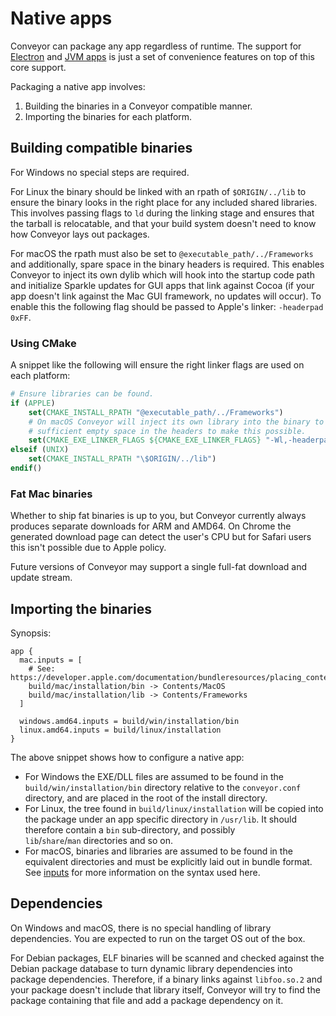 # Native apps

Conveyor can package any app regardless of runtime. The support for [Electron](electron.md) and [JVM apps](jvm.md) is just a set of convenience features on top of this core support.

Packaging a native app involves:

1. Building the binaries in a Conveyor compatible manner.
2. Importing the binaries for each platform.

## Building compatible binaries

For Windows no special steps are required.

For Linux the binary should be linked with an rpath of `$ORIGIN/../lib` to ensure the binary looks in the right place for any included shared libraries. This involves passing flags to `ld` during the linking stage and ensures that the tarball is relocatable, and that your build system doesn't need to know how Conveyor lays out packages.

For macOS the rpath must also be set to `@executable_path/../Frameworks` and additionally, spare space in the binary headers is required. This enables Conveyor to inject its own dylib which will hook into the startup code path and initialize Sparkle updates for GUI apps that link against Cocoa (if your app doesn't link against the Mac GUI framework, no updates will occur). To enable this the following flag should be passed to Apple's linker: `-headerpad 0xFF`.

### Using CMake

A snippet like the following will ensure the right linker flags are used on each platform:

```cmake
# Ensure libraries can be found.
if (APPLE)
    set(CMAKE_INSTALL_RPATH "@executable_path/../Frameworks")
    # On macOS Conveyor will inject its own library into the binary to initialize the update system. Ensure there is
    # sufficient empty space in the headers to make this possible.
    set(CMAKE_EXE_LINKER_FLAGS ${CMAKE_EXE_LINKER_FLAGS} "-Wl,-headerpad,0xFF")
elseif (UNIX)
    set(CMAKE_INSTALL_RPATH "\$ORIGIN/../lib")
endif()
```

### Fat Mac binaries

Whether to ship fat binaries is up to you, but Conveyor currently always produces separate downloads for ARM and AMD64. On Chrome the generated download page can detect the user's CPU but for Safari users this isn't possible due to Apple policy.

Future versions of Conveyor may support a single full-fat download and update stream.

## Importing the binaries

Synopsis:

```
app {
  mac.inputs = [
    # See: https://developer.apple.com/documentation/bundleresources/placing_content_in_a_bundle
    build/mac/installation/bin -> Contents/MacOS
    build/mac/installation/lib -> Contents/Frameworks
  ]

  windows.amd64.inputs = build/win/installation/bin
  linux.amd64.inputs = build/linux/installation
}
```

The above snippet shows how to configure a native app:

* For Windows the EXE/DLL files are assumed to be found in the `build/win/installation/bin` directory relative to the `conveyor.conf` directory, and are placed in the root of the install directory.
* For Linux, the tree found in `build/linux/installation` will be copied into the package under an app specific directory in `/usr/lib`. It should therefore contain a `bin` sub-directory, and possibly `lib`/`share`/`man` directories and so on.
* For macOS, binaries and libraries are assumed to be found in the equivalent directories and must be explicitly laid out in bundle format. See [inputs](inputs.md) for more information on the syntax used here.

## Dependencies

On Windows and macOS, there is no special handling of library dependencies. You are expected to run on the target OS out of the box.

For Debian packages, ELF binaries will be scanned and checked against the Debian package database to turn dynamic library dependencies into package dependencies. Therefore, if a binary links against `libfoo.so.2` and your package doesn't include that library itself, Conveyor will try to find the package containing that file and add a package dependency on it.
